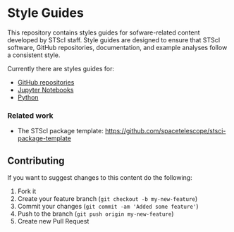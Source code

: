 # Style Guides

This repository contains styles guides for sofware-related content developed by STScI staff. Style guides are designed to ensure that STScI software, GitHub repositories, documentation, and example analyses follow a consistent style.

Currently there are styles guides for:

- [GitHub repositories](guides/github-repositories.md)
- [Jupyter Notebooks](guides/jupyter-notebooks.md)
- [Python](guides/python.md)

### Related work

- The STScI package template: https://github.com/spacetelescope/stsci-package-template

## Contributing

If you want to suggest changes to this content do the following:

1. Fork it
2. Create your feature branch (`git checkout -b my-new-feature`)
3. Commit your changes (`git commit -am 'Added some feature'`)
4. Push to the branch (`git push origin my-new-feature`)
5. Create new Pull Request
